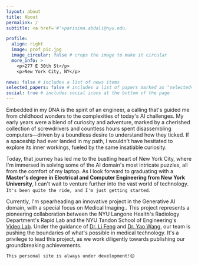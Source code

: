 ```yaml
---
layout: about
title: About
permalink: /
subtitle: <a href='#'>parisima.abdali@nyu.edu.

profile:
  align: right
  image: prof_pic.jpg
  image_circular: false # crops the image to make it circular
  more_info: >
    <p>277 E 30th St</p>
    <p>New York City, NY</p>

news: false # includes a list of news items
selected_papers: false # includes a list of papers marked as "selected={true}"
social: true # includes social icons at the bottom of the page
---
```


Embedded in my DNA is the spirit of an engineer, a calling that's guided me from childhood wonders to the complexities of today's AI challenges. My early years were a blend of curiosity and adventure, marked by a cherished collection of screwdrivers and countless hours spent disassembling computers—driven by a boundless desire to understand how they ticked. If a spaceship had ever landed in my path, I wouldn't have hesitated to explore its inner workings, fueled by the same insatiable curiosity. 

Today, that journey has led me to the bustling heart of New York City, where I'm immersed in solving some of the AI domain's most intricate puzzles, all from the comfort of my laptop. As I look forward to graduating with a **Master's degree in Electrical and Computer Engineering from New York University**, I can't wait to venture further into the vast world of technology. `It's been quite the ride, and I'm just getting started`.

Currently, I'm spearheading an innovative project in the Generative AI domain, with a special focus on Medical Imaging.. This project represents a pioneering collaboration between the NYU Langone Health's Radiology Department's Rapid Lab and the NYU Tandon School of Engineering's [Video Lab](https://wp.nyu.edu/videolab/people/). Under the guidance of [Dr. Li Feng](https://med.nyu.edu/faculty/li-feng) and [Dr. Yao Wang](https://engineering.nyu.edu/faculty/yao-wang), our team is pushing the boundaries of what's possible in medical technology. It's a privilege to lead this project, as we work diligently towards publishing our groundbreaking achievements.

`This personal site is always under development!😊`
